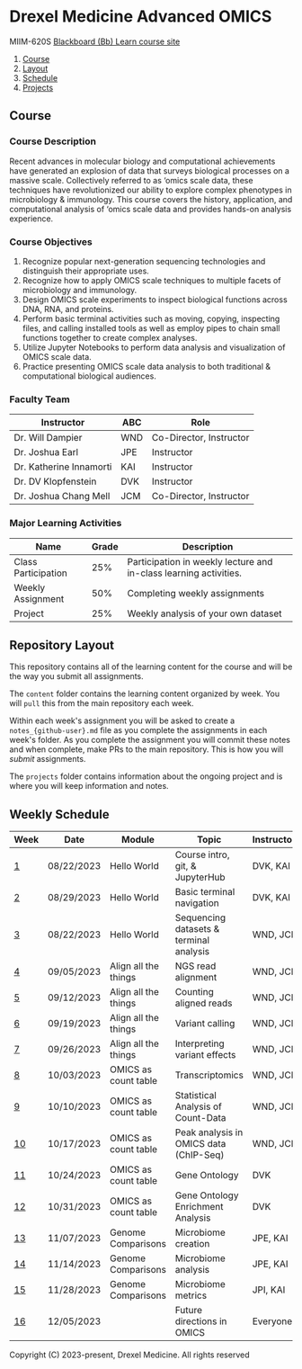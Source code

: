 # Drexel Medicine Advanced OMICS
MIIM-620S
[Blackboard (Bb) Learn course site](https://learn.dcollege.net/)

1. [Course](#course)
2. [Layout](#repository-layout)
3. [Schedule](#weekly-schedule)
4. [Projects](projects/README.md)

## Course 

### Course Description

Recent advances in molecular biology and computational achievements have generated an explosion of data that surveys biological processes on a massive scale.
Collectively referred to as ‘omics scale data, these techniques have revolutionized our ability to explore complex phenotypes in microbiology & immunology.
This course covers the history, application, and computational analysis of ‘omics scale data and provides hands-on analysis experience. 

### Course Objectives

1. Recognize popular next-generation sequencing technologies and distinguish their appropriate uses. 
2. Recognize how to apply OMICS scale techniques to multiple facets of microbiology and immunology. 
3. Design OMICS scale experiments to inspect biological functions across DNA, RNA, and proteins. 
4. Perform basic terminal activities such as moving, copying, inspecting files, and calling installed tools as well as employ pipes to chain small functions together to create complex analyses. 
5. Utilize Jupyter Notebooks to perform data analysis and visualization of OMICS scale data. 
6. Practice presenting OMICS scale data analysis to both traditional & computational biological audiences. 

### Faculty Team

| Instructor              |ABC| Role
|-------------------------|---|-------------------------------
| Dr. Will Dampier        |WND| Co-Director, Instructor
| Dr. Joshua Earl         |JPE| Instructor
| Dr. Katherine Innamorti |KAI| Instructor
| Dr. DV Klopfenstein     |DVK| Instructor
| Dr. Joshua Chang Mell   |JCM| Co-Director, Instructor

### Major Learning Activities 

| Name               | Grade  | Description
|--------------------|--------|-----------------------
|Class Participation | 25%    | Participation in weekly lecture and in-class learning activities.
|Weekly Assignment   | 50%    | Completing weekly assignments
|Project             | 25%    | Weekly analysis of your own dataset


## Repository Layout

This repository contains all of the learning content for the course and will be the way you submit all assignments.

The `content` folder contains the learning content organized by week.
You will `pull` this from the main repository each week.

Within each week's assignment you will be asked to create a `notes_{github-user}.md` file as you complete the assignments in each week's folder.
As you complete the assignment you will commit these notes and when complete, make PRs to the main repository.
This is how you will _submit_ assignments.

The `projects` folder contains information about the ongoing project and is where you will keep information and notes.


## Weekly Schedule

|Week                         |Date       |Module               | Topic                                  |Instructors   | Status 
|-----------------------------|-----------|---------------------|----------------------------------------|--------------|-------
|[ 1](/content/wk01/README.md)|08/22/2023 | Hello World         | Course intro, git, & JupyterHub        |DVK, KAI      | unreleased
|[ 2](/content/wk02/README.md)|08/29/2023 | Hello World         | Basic terminal navigation              |DVK, KAI      | unreleased
|[ 3](/content/wk03/README.md)|08/22/2023 | Hello World         | Sequencing datasets & terminal analysis|WND, JCM      | draft
|[ 4](/content/wk04/README.md)|09/05/2023 | Align all the things| NGS read alignment                     |WND, JCM      | unreleased
|[ 5](/content/wk05/README.md)|09/12/2023 | Align all the things| Counting aligned reads                 |WND, JCM      | unreleased
|[ 6](/content/wk06/README.md)|09/19/2023 | Align all the things| Variant calling                        |WND, JCM      | unreleased
|[ 7](/content/wk07/README.md)|09/26/2023 | Align all the things| Interpreting variant effects           |WND, JCM      | unreleased
|[ 8](/content/wk08/README.md)|10/03/2023 | OMICS as count table| Transcriptomics                        |WND, JCM      | unreleased
|[ 9](/content/wk10/README.md)|10/10/2023 | OMICS as count table| Statistical Analysis of Count-Data     |WND, JCM      | unreleased
|[10](/content/wk09/README.md)|10/17/2023 | OMICS as count table| Peak analysis in OMICS data (ChIP-Seq) |WND, JCM      | unreleased
|[11](/content/wk11/README.md)|10/24/2023 | OMICS as count table| Gene Ontology                          |DVK           | unreleased
|[12](/content/wk12/README.md)|10/31/2023 | OMICS as count table| Gene Ontology Enrichment Analysis      |DVK           | unreleased
|[13](/content/wk13/README.md)|11/07/2023 | Genome Comparisons  | Microbiome creation                    |JPE, KAI      | unreleased
|[14](/content/wk14/README.md)|11/14/2023 | Genome Comparisons  | Microbiome analysis                    |JPE, KAI      | unreleased
|[15](/content/wk15/README.md)|11/28/2023 | Genome Comparisons  | Microbiome metrics                     |JPI, KAI      | unreleased
|[16](/content/wk16/README.md)|12/05/2023 |                     | Future directions in OMICS             |Everyone      | unreleased

Copyright (C) 2023-present, Drexel Medicine. All rights reserved
